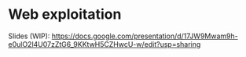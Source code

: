 # Web exploitation

Slides (WIP): https://docs.google.com/presentation/d/17JW9Mwam9h-e0ulO2l4U07zZtG6_9KKtwH5CZHwcU-w/edit?usp=sharing
